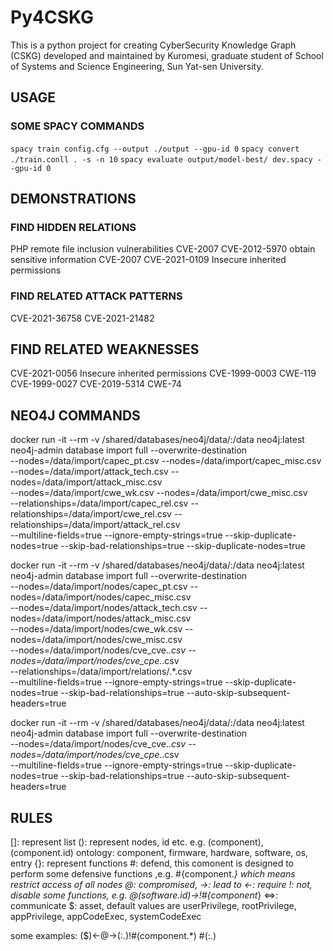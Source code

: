 # Py4CSKG
This is a python project for creating CyberSecurity Knowledge Graph (CSKG) developed and maintained by Kuromesi, graduate student of School of Systems and Science Engineering, Sun Yat-sen University.

## USAGE
### SOME SPACY COMMANDS
`spacy train config.cfg --output ./output --gpu-id 0`
`spacy convert ./train.conll . -s -n 10`
`spacy evaluate output/model-best/ dev.spacy --gpu-id 0`

## DEMONSTRATIONS
### FIND HIDDEN RELATIONS
PHP remote file inclusion vulnerabilities CVE-2007
CVE-2012-5970
obtain sensitive information CVE-2007
CVE-2021-0109 Insecure inherited permissions

### FIND RELATED ATTACK PATTERNS
CVE-2021-36758
CVE-2021-21482

## FIND RELATED WEAKNESSES
CVE-2021-0056 Insecure inherited permissions
CVE-1999-0003 CWE-119 CVE-1999-0027
CVE-2019-5314 CWE-74

## NEO4J COMMANDS
docker run -it --rm -v /shared/databases/neo4j/data/:/data neo4j:latest \
neo4j-admin database import full --overwrite-destination \
--nodes=/data/import/capec_pt.csv --nodes=/data/import/capec_misc.csv \
--nodes=/data/import/attack_tech.csv --nodes=/data/import/attack_misc.csv \
--nodes=/data/import/cwe_wk.csv --nodes=/data/import/cwe_misc.csv \
--relationships=/data/import/capec_rel.csv --relationships=/data/import/cwe_rel.csv --relationships=/data/import/attack_rel.csv \
--multiline-fields=true --ignore-empty-strings=true --skip-duplicate-nodes=true
--skip-bad-relationships=true --skip-duplicate-nodes=true

docker run -it --rm -v /shared/databases/neo4j/data/:/data neo4j:latest \
neo4j-admin database import full --overwrite-destination \
--nodes=/data/import/nodes/capec_pt.csv --nodes=/data/import/nodes/capec_misc.csv \
--nodes=/data/import/nodes/attack_tech.csv --nodes=/data/import/nodes/attack_misc.csv \
--nodes=/data/import/nodes/cwe_wk.csv --nodes=/data/import/nodes/cwe_misc.csv \
--nodes=/data/import/nodes/cve_cve.*.csv --nodes=/data/import/nodes/cve_cpe.*.csv \
--relationships=/data/import/relations/.*.csv \
--multiline-fields=true --ignore-empty-strings=true --skip-duplicate-nodes=true --skip-bad-relationships=true --auto-skip-subsequent-headers=true

docker run -it --rm -v /shared/databases/neo4j/data/:/data neo4j:latest \
neo4j-admin database import full --overwrite-destination \
--nodes=/data/import/nodes/cve_cve.*.csv --nodes=/data/import/nodes/cve_cpe.*.csv \
--multiline-fields=true --ignore-empty-strings=true --skip-duplicate-nodes=true --skip-bad-relationships=true --auto-skip-subsequent-headers=true

## RULES
[]: represent list
(): represent nodes, id etc. e.g. (component), (component.id)
    ontology:
        component, firmware, hardware, software, os, entry
{}: represent functions
    \#: defend, this comonent is designed to perform some defensive functions ,e.g. #{component.*} which means restrict access of all nodes
    @: compromised, 
    ->: lead to
    <-: require
    !: not, disable some functions, e.g. @(software.id)->!#{component*}
    <=>: communicate
$: asset, default values are userPrivilege, rootPrivilege, appPrivilege, appCodeExec, systemCodeExec

some examples:
    (\$<appPrivilege>)<-@->(:<component>.<firewall>)!\#(component.*)
    \#(:<entry>.<id>)
